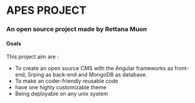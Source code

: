 # APES PROJECT
### An open source project made by Rettana Muon

#### Goals
This project aim are :
* To create an open source CMS with the Angular frameworks as front-end, Srping as back-end and MongoDB as database.  
* To make an coder-friendly reusable code
* have one highly customizable theme
* Being deployable on any unix system
 
### 

